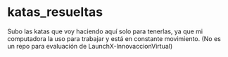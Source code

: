 # katas_resueltas
Subo las katas que voy haciendo aquí solo para tenerlas, ya que mi computadora la uso para trabajar y está en constante movimiento. (No es un repo para evaluación de LaunchX-InnovaccionVirtual) 

